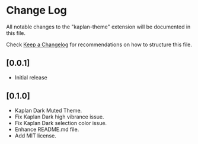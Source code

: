 # Change Log

All notable changes to the "kaplan-theme" extension will be documented in this file.

Check [Keep a Changelog](http://keepachangelog.com/) for recommendations on how to structure this file.

## [0.0.1]

- Initial release

## [0.1.0]

- Kaplan Dark Muted Theme.
- Fix Kaplan Dark high vibrance issue.
- Fix Kaplan Dark selection color issue.
- Enhance README.md file.
- Add MIT license.
